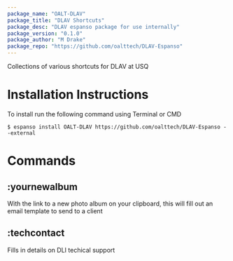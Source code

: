 ```yaml
---
package_name: "OALT-DLAV"
package_title: "DLAV Shortcuts"
package_desc: "DLAV espanso package for use internally"
package_version: "0.1.0"
package_author: "M Drake"
package_repo: "https://github.com/oalttech/DLAV-Espanso"
---
```

Collections of various shortcuts for DLAV at USQ

# Installation Instructions
To install run the following command using Terminal or CMD
```
$ espanso install OALT-DLAV https://github.com/oalttech/DLAV-Espanso --external
```

# Commands
## :yournewalbum
With the link to a new photo album on your clipboard, this will fill out an email template to send to a client
## :techcontact
Fills in details on DLI techical support
